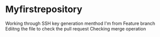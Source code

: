 # Myfirstrepository

Working through SSH key generation menthod
I'm from Feature branch
Ediitng the file to check the pull request
Checking merge operation
